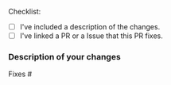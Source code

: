 Checklist: <!--You MUST either [x] check or [ ] ~strike through~ every item.-->

- [ ] I've included a description of the changes.
- [ ] I've linked a PR or a Issue that this PR fixes.

### Description of your changes

<!--
Briefly describe what this pull request does, and how it is covered by tests.

Link to the issue describing the feature/bug that you're fixing.

If there is not yet an issue, please open a new feature/bug issue and then link to that issue in your pull request.

Please use the following syntax: Fixes #3456
-->

Fixes #